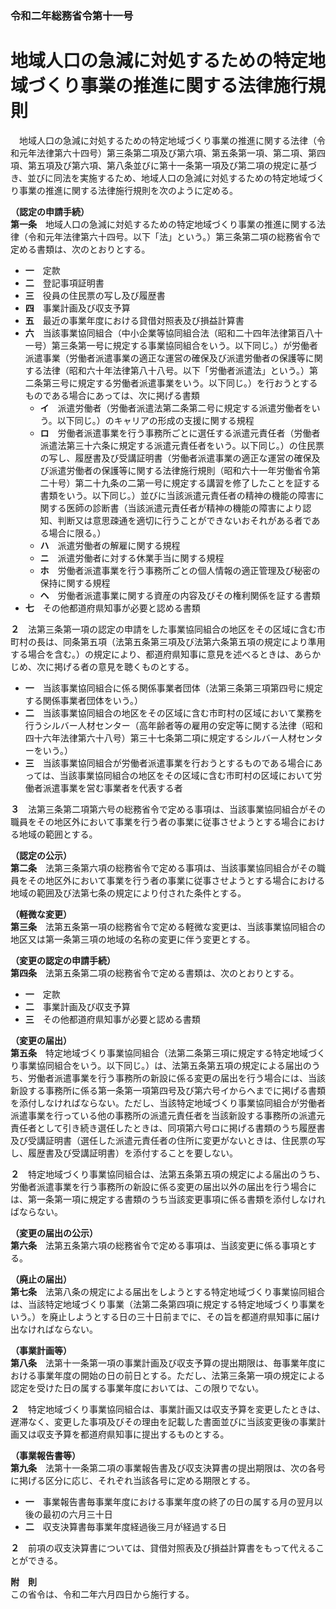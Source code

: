 ### 令和二年総務省令第十一号  
# 地域人口の急減に対処するための特定地域づくり事業の推進に関する法律施行規則  
　地域人口の急減に対処するための特定地域づくり事業の推進に関する法律（令和元年法律第六十四号）第三条第二項及び第六項、第五条第一項、第二項、第四項、第五項及び第六項、第八条並びに第十一条第一項及び第二項の規定に基づき、並びに同法を実施するため、地域人口の急減に対処するための特定地域づくり事業の推進に関する法律施行規則を次のように定める。  
  
**（認定の申請手続）**  
**第一条**　地域人口の急減に対処するための特定地域づくり事業の推進に関する法律（令和元年法律第六十四号。以下「法」という。）第三条第二項の総務省令で定める書類は、次のとおりとする。  
* **一**　定款  
* **二**　登記事項証明書  
* **三**　役員の住民票の写し及び履歴書  
* **四**　事業計画及び収支予算  
* **五**　最近の事業年度における貸借対照表及び損益計算書  
* **六**　当該事業協同組合（中小企業等協同組合法（昭和二十四年法律第百八十一号）第三条第一号に規定する事業協同組合をいう。以下同じ。）が労働者派遣事業（労働者派遣事業の適正な運営の確保及び派遣労働者の保護等に関する法律（昭和六十年法律第八十八号。以下「労働者派遣法」という。）第二条第三号に規定する労働者派遣事業をいう。以下同じ。）を行おうとするものである場合にあっては、次に掲げる書類  
	* **イ**　派遣労働者（労働者派遣法第二条第二号に規定する派遣労働者をいう。以下同じ。）のキャリアの形成の支援に関する規程  
	* **ロ**　労働者派遣事業を行う事務所ごとに選任する派遣元責任者（労働者派遣法第三十六条に規定する派遣元責任者をいう。以下同じ。）の住民票の写し、履歴書及び受講証明書（労働者派遣事業の適正な運営の確保及び派遣労働者の保護等に関する法律施行規則（昭和六十一年労働省令第二十号）第二十九条の二第一号に規定する講習を修了したことを証する書類をいう。以下同じ。）並びに当該派遣元責任者の精神の機能の障害に関する医師の診断書（当該派遣元責任者が精神の機能の障害により認知、判断又は意思疎通を適切に行うことができないおそれがある者である場合に限る。）  
	* **ハ**　派遣労働者の解雇に関する規程  
	* **ニ**　派遣労働者に対する休業手当に関する規程  
	* **ホ**　労働者派遣事業を行う事務所ごとの個人情報の適正管理及び秘密の保持に関する規程  
	* **ヘ**　労働者派遣事業に関する資産の内容及びその権利関係を証する書類  
* **七**　その他都道府県知事が必要と認める書類  
  
**２**　法第三条第一項の認定の申請をした事業協同組合の地区をその区域に含む市町村の長は、同条第五項（法第五条第三項及び法第六条第五項の規定により準用する場合を含む。）の規定により、都道府県知事に意見を述べるときは、あらかじめ、次に掲げる者の意見を聴くものとする。  
* **一**　当該事業協同組合に係る関係事業者団体（法第三条第三項第四号に規定する関係事業者団体をいう。）  
* **二**　当該事業協同組合の地区をその区域に含む市町村の区域において業務を行うシルバー人材センター（高年齢者等の雇用の安定等に関する法律（昭和四十六年法律第六十八号）第三十七条第二項に規定するシルバー人材センターをいう。）  
* **三**　当該事業協同組合が労働者派遣事業を行おうとするものである場合にあっては、当該事業協同組合の地区をその区域に含む市町村の区域において労働者派遣事業を営む事業者を代表する者  
  
**３**　法第三条第二項第六号の総務省令で定める事項は、当該事業協同組合がその職員をその地区外において事業を行う者の事業に従事させようとする場合における地域の範囲とする。  
  
**（認定の公示）**  
**第二条**　法第三条第六項の総務省令で定める事項は、当該事業協同組合がその職員をその地区外において事業を行う者の事業に従事させようとする場合における地域の範囲及び法第七条の規定により付された条件とする。  
  
**（軽微な変更）**  
**第三条**　法第五条第一項の総務省令で定める軽微な変更は、当該事業協同組合の地区又は第一条第三項の地域の名称の変更に伴う変更とする。  
  
**（変更の認定の申請手続）**  
**第四条**　法第五条第二項の総務省令で定める書類は、次のとおりとする。  
* **一**　定款  
* **二**　事業計画及び収支予算  
* **三**　その他都道府県知事が必要と認める書類  
  
**（変更の届出）**  
**第五条**　特定地域づくり事業協同組合（法第二条第三項に規定する特定地域づくり事業協同組合をいう。以下同じ。）は、法第五条第五項の規定による届出のうち、労働者派遣事業を行う事務所の新設に係る変更の届出を行う場合には、当該新設する事務所に係る第一条第一項第四号及び第六号イからヘまでに掲げる書類を添付しなければならない。ただし、当該特定地域づくり事業協同組合が労働者派遣事業を行っている他の事務所の派遣元責任者を当該新設する事務所の派遣元責任者として引き続き選任したときは、同項第六号ロに掲げる書類のうち履歴書及び受講証明書（選任した派遣元責任者の住所に変更がないときは、住民票の写し、履歴書及び受講証明書）を添付することを要しない。  
  
**２**　特定地域づくり事業協同組合は、法第五条第五項の規定による届出のうち、労働者派遣事業を行う事務所の新設に係る変更の届出以外の届出を行う場合には、第一条第一項に規定する書類のうち当該変更事項に係る書類を添付しなければならない。  
  
**（変更の届出の公示）**  
**第六条**　法第五条第六項の総務省令で定める事項は、当該変更に係る事項とする。  
  
**（廃止の届出）**  
**第七条**　法第八条の規定による届出をしようとする特定地域づくり事業協同組合は、当該特定地域づくり事業（法第二条第四項に規定する特定地域づくり事業をいう。）を廃止しようとする日の三十日前までに、その旨を都道府県知事に届け出なければならない。  
  
**（事業計画等）**  
**第八条**　法第十一条第一項の事業計画及び収支予算の提出期限は、毎事業年度における事業年度の開始の日の前日とする。ただし、法第三条第一項の規定による認定を受けた日の属する事業年度においては、この限りでない。  
  
**２**　特定地域づくり事業協同組合は、事業計画又は収支予算を変更したときは、遅滞なく、変更した事項及びその理由を記載した書面並びに当該変更後の事業計画又は収支予算を都道府県知事に提出するものとする。  
  
**（事業報告書等）**  
**第九条**　法第十一条第二項の事業報告書及び収支決算書の提出期限は、次の各号に掲げる区分に応じ、それぞれ当該各号に定める期限とする。  
* **一**　事業報告書毎事業年度における事業年度の終了の日の属する月の翌月以後の最初の六月三十日  
* **二**　収支決算書毎事業年度経過後三月が経過する日  
  
**２**　前項の収支決算書については、貸借対照表及び損益計算書をもって代えることができる。  
  
**附　則**  
この省令は、令和二年六月四日から施行する。  
  
